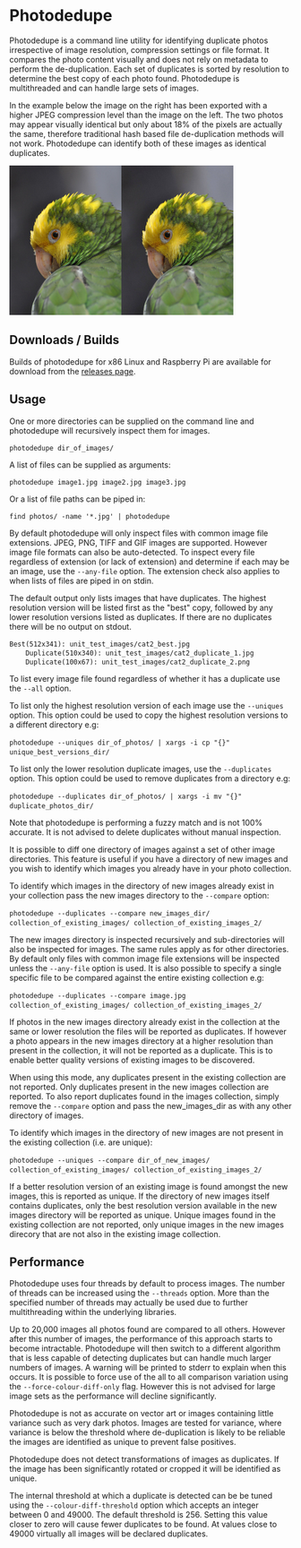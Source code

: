 # Photodedupe
Photodedupe is a command line utility for identifying duplicate photos irrespective of image resolution, compression settings or file format. It compares the photo content visually and does not rely on metadata to perform the de-duplication. Each set of duplicates is sorted by resolution to determine the best copy of each photo found. Photodedupe is multithreaded and can handle large sets of images.

In the example below the image on the right has been exported with a higher JPEG compression level than the image on the left. The two photos may appear visually identical but only about 18% of the pixels are actually the same, therefore traditional hash based file de-duplication methods will not work. Photodedupe can identify both of these images as identical duplicates.

<img src="unit_test_images/parrot1_best.jpg" width="200" /><img src="unit_test_images/parrot1_duplicate_2.jpg" width="200" />

## Downloads / Builds

Builds of photodedupe for x86 Linux and Raspberry Pi are available for download from the [releases page](https://github.com/InexplicableMagic/photodedupe/releases/).

## Usage

One or more directories can be supplied on the command line and photodedupe will recursively inspect them for images.

```
photodedupe dir_of_images/
```

A list of files can be supplied as arguments:

```
photodedupe image1.jpg image2.jpg image3.jpg
```

Or a list of file paths can be piped in:

```
find photos/ -name '*.jpg' | photodedupe
```

By default photodedupe will only inspect files with common image file extensions. JPEG, PNG, TIFF and GIF images are supported. However image file formats can also be auto-detected. To inspect every file regardless of extension (or lack of extension) and determine if each may be an image, use the ```--any-file``` option. The extension check also applies to when lists of files are piped in on stdin.

The default output only lists images that have duplicates. The highest resolution version will be listed first as the "best" copy, followed by any lower resolution versions listed as duplicates. If there are no duplicates there will be no output on stdout.

```
Best(512x341): unit_test_images/cat2_best.jpg
	Duplicate(510x340): unit_test_images/cat2_duplicate_1.jpg
	Duplicate(100x67): unit_test_images/cat2_duplicate_2.png
```

To list every image file found regardless of whether it has a duplicate use the ```--all``` option.

To list only the highest resolution version of each image use the ```--uniques``` option. This option could be used to copy the highest resolution versions to a different directory e.g:

```photodedupe --uniques dir_of_photos/ | xargs -i cp "{}" unique_best_versions_dir/```

To list only the lower resolution duplicate images, use the ```--duplicates``` option. This option could be used to remove duplicates from a directory e.g:

```photodedupe --duplicates dir_of_photos/ | xargs -i mv "{}" duplicate_photos_dir/```

Note that photodedupe is performing a fuzzy match and is not 100% accurate. It is not advised to delete duplicates without manual inspection.

It is possible to diff one directory of images against a set of other image directories. This feature is useful if you have a directory of new images and you wish to identify which images you already have in your photo collection.

To identify which images in the directory of new images already exist in your collection pass the new images directory to the ``--compare`` option:

```photodedupe --duplicates --compare new_images_dir/ collection_of_existing_images/ collection_of_existing_images_2/```

The new images directory is inspected recursively and sub-directories will also be inspected for images. The same rules apply as for other directories. By default only files with common image file extensions will be inspected unless the ```--any-file``` option is used. It is also possible to specify a single specific file to be compared against the entire existing collection e.g:

```photodedupe --duplicates --compare image.jpg collection_of_existing_images/ collection_of_existing_images_2/```

If photos in the new images directory already exist in the collection at the same or lower resolution the files will be reported as duplicates. If however a photo appears in the new images directory at a higher resolution than present in the collection, it will not be reported as a duplicate. This is to enable better quality versions of existing images to be discovered. 

When using this mode, any duplicates present in the existing collection are not reported. Only duplicates present in the new images collection are reported. To also report duplicates found in the images collection, simply remove the ```--compare``` option and pass the new_images_dir as with any other directory of images. 

To identify which images in the directory of new images are not present in the existing collection (i.e. are unique):

```photodedupe --uniques --compare dir_of_new_images/ collection_of_existing_images/ collection_of_existing_images_2/```

If a better resolution version of an existing image is found amongst the new images, this is reported as unique. If the directory of new images itself contains duplicates, only the best resolution version available in the new images directory will be reported as unique. Unique images found in the existing collection are not reported, only unique images in the new images direcory that are not also in the existing image collection.


## Performance

Photodedupe uses four threads by default to process images. The number of threads can be increased using the ``--threads`` option. More than the specified number of threads may actually be used due to further multithreading within the underlying libraries.

Up to 20,000 images all photos found are compared to all others. However after this number of images, the performance of this approach starts to become intractable. Photodedupe will then switch to a different algorithm that is less capable of detecting duplicates but can handle much larger numbers of images. A warning will be printed to stderr to explain when this occurs. It is possible to force use of the all to all comparison variation using the ```--force-colour-diff-only``` flag. However this is not advised for large image sets as the performance will decline significantly. 

Photodedupe is not as accurate on vector art or images containing little variance such as very dark photos. Images are tested for variance, where variance is below the threshold where de-duplication is likely to be reliable the images are identified as unique to prevent false positives.

Photodedupe does not detect transformations of images as duplicates. If the image has been significantly rotated or cropped it will be identified as unique.

The internal threshold at which a duplicate is detected can be be tuned using the ```--colour-diff-threshold``` option which accepts an integer between 0 and 49000. The default threshold is 256. Setting this value closer to zero will cause fewer duplicates to be found. At values close to 49000 virtually all images will be declared duplicates.
